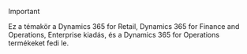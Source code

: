 > [!IMPORTANT]
> Ez a témakör a Dynamics 365 for Retail, Dynamics 365 for Finance and Operations, Enterprise kiadás, és a Dynamics 365 for Operations termékeket fedi le.
